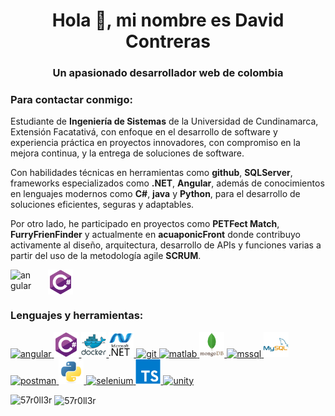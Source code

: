 <h1 align="center">Hola 👋, mi nombre es David Contreras</h1>
<h3 align="center">Un apasionado desarrollador web de colombia</h3>

<h3 align="left">Para contactar conmigo:</h3>
<p align="left">Estudiante de <b>Ingeniería de Sistemas</b> de la Universidad de Cundinamarca, Extensión Facatativá, con enfoque en el desarrollo de software y experiencia práctica en proyectos innovadores, con compromiso en la mejora continua, y la entrega de soluciones de software.</p>
<p align="left">Con habilidades técnicas en herramientas como <b>github</b>, <b>SQLServer</b>, frameworks especializados como <b>.NET</b>, <b>Angular</b>, además de conocimientos en lenguajes modernos como <b>C#</b>, <b>java</b> y <b>Python</b>, para el desarrollo de soluciones eficientes, seguras y adaptables.<p/>
<p align="left">
Por otro lado, he participado en proyectos como <b>PETFect Match</b>, <b>FurryFrienFinder</b> y actualmente en <b>acuaponicFront</b> donde contribuyo activamente al diseño, arquitectura, desarrollo de APIs y funciones varias a partir del uso de la metodología agile <b>SCRUM</b>.
</p></p>
<p align="left">
</p>
<p align="left" style="display: flex; flex-wrap: wrap; gap: 10px;">
  <img src="https://angular.io/assets/images/logos/angular/angular.svg" alt="angular" width="40" height="40"> <a href="https://angular.io" target="_blank" rel="noreferrer"> </a></img>
  <img src="https://raw.githubusercontent.com/devicons/devicon/master/icons/csharp/csharp-original.svg" alt="csharp" width="40" height="40"/>
  <!-- Resto de íconos igual... -->
</p>
<h3 align="left">Lenguajes y herramientas:</h3>
<p align="left"> <a href="https://angular.io" target="_blank" rel="noreferrer"> <img src="https://angular.io/assets/images/logos/angular/angular.svg" alt="angular" width="40" height="40"/> </a>      <a href="https://www.w3schools.com/cs/" target="_blank" rel="noreferrer"> <img src="https://raw.githubusercontent.com/devicons/devicon/master/icons/csharp/csharp-original.svg" alt="csharp" width="40" height="40"/> </a> <a href="https://www.docker.com/" target="_blank" rel="noreferrer"> <img src="https://raw.githubusercontent.com/devicons/devicon/master/icons/docker/docker-original-wordmark.svg" alt="docker" width="40" height="40"/> </a> <a href="https://dotnet.microsoft.com/" target="_blank" rel="noreferrer"> <img src="https://raw.githubusercontent.com/devicons/devicon/master/icons/dot-net/dot-net-original-wordmark.svg" alt="dotnet" width="40" height="40"/> </a> <a href="https://git-scm.com/" target="_blank" rel="noreferrer"> <img src="https://www.vectorlogo.zone/logos/git-scm/git-scm-icon.svg" alt="git" width="40" height="40"/> </a> <a href="https://www.mathworks.com/" target="_blank" rel="noreferrer"> <img src="https://upload.wikimedia.org/wikipedia/commons/2/21/Matlab_Logo.png" alt="matlab" width="40" height="40"/> </a> <a href="https://www.mongodb.com/" target="_blank" rel="noreferrer"> <img src="https://raw.githubusercontent.com/devicons/devicon/master/icons/mongodb/mongodb-original-wordmark.svg" alt="mongodb" width="40" height="40"/> </a> <a href="https://www.microsoft.com/en-us/sql-server" target="_blank" rel="noreferrer"> <img src="https://www.svgrepo.com/show/303229/microsoft-sql-server-logo.svg" alt="mssql" width="40" height="40"/> </a> <a href="https://www.mysql.com/" target="_blank" rel="noreferrer"> <img src="https://raw.githubusercontent.com/devicons/devicon/master/icons/mysql/mysql-original-wordmark.svg" alt="mysql" width="40" height="40"/> </a> <a href="https://postman.com" target="_blank" rel="noreferrer"> <img src="https://www.vectorlogo.zone/logos/getpostman/getpostman-icon.svg" alt="postman" width="40" height="40"/> </a> <a href="https://www.python.org" target="_blank" rel="noreferrer"> <img src="https://raw.githubusercontent.com/devicons/devicon/master/icons/python/python-original.svg" alt="python" width="40" height="40"/> </a> <a href="https://www.selenium.dev" target="_blank" rel="noreferrer"> <img src="https://raw.githubusercontent.com/detain/svg-logos/780f25886640cef088af994181646db2f6b1a3f8/svg/selenium-logo.svg" alt="selenium" width="40" height="40"/> </a> <a href="https://www.typescriptlang.org/" target="_blank" rel="noreferrer"> <img src="https://raw.githubusercontent.com/devicons/devicon/master/icons/typescript/typescript-original.svg" alt="typescript" width="40" height="40"/> </a> <a href="https://unity.com/" target="_blank" rel="noreferrer"> <img src="https://www.vectorlogo.zone/logos/unity3d/unity3d-icon.svg" alt="unity" width="40" height="40"/> </a> </p>

<p><img align="left" src="https://github-readme-stats.vercel.app/api/top-langs?username=57r0ll3r&show_icons=true&locale=en&layout=compact" alt="57r0ll3r" /></p>

<p>&nbsp;<img align="center" src="https://github-readme-stats.vercel.app/api?username=57r0ll3r&show_icons=true&locale=en" alt="57r0ll3r" /></p>

